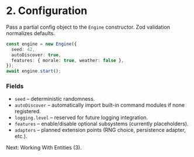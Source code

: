 # 2. Configuration

Pass a partial config object to the `Engine` constructor. Zod validation normalizes defaults.

```ts
const engine = new Engine({
  seed: 42,
  autoDiscover: true,
  features: { morale: true, weather: false },
});
await engine.start();
```

### Fields
- `seed` – deterministic randomness.
- `autoDiscover` – automatically import built-in command modules if none registered.
- `logging.level` – reserved for future logging integration.
- `features` – enable/disable optional subsystems (currently placeholders).
- `adapters` – planned extension points (RNG choice, persistence adapter, etc.).

Next: Working With Entities (3).
